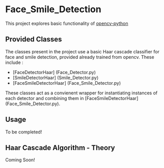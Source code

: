 # Face_Smile_Detection

This project explores basic functionality of <a href = "https://github.com/opencv/opencv-python"> opencv-python </a>

## Provided Classes 

The classes present in the project use a basic Haar cascade classifier for face and smile detection, provided already trained from opencv. These include : 

*  [FaceDetectorHaar] (Face_Detector.py)
*  [SmileDetectorHaar] (Smile_Detector.py)
*  [FaceSmileDetectorHaar] (Face_Smile_Detector.py)

These classes act as a convienent wrapper for instantiating instances of each detector and combining them in [FaceSmileDetectorHaar] (Face_Smile_Detector.py). 

## Usage

To be completed!

## Haar Cascade Algorithm - Theory

Coming Soon!

